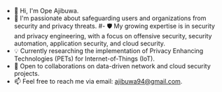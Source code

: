 - 👋 Hi, I'm Ope Ajibuwa.
- 👀 I'm passionate about safeguarding users and organizations from security and privacy threats.
#- 🛡️ My growing expertise is in security and privacy engineering, with a focus on offensive security, security automation, application security, and cloud security.
- 💡 Currently researching the implementation of Privacy Enhancing Technologies (PETs) for Internet-of-Things (IoT).
- 💞️ Open to collaborations on data-driven network and cloud security projects.
- 📫 Feel free to reach me via email: ajibuwa94@gmail.com.

<!---
opeajibuwa/opeajibuwa is a ✨ special ✨ repository because its `README.md` (this file) appears on your GitHub profile.
You can click the Preview link to take a look at your changes.
--->
